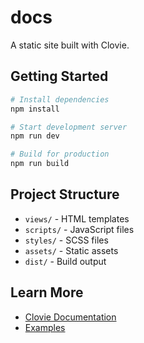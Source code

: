 # docs

A static site built with Clovie.

## Getting Started

```bash
# Install dependencies
npm install

# Start development server
npm run dev

# Build for production
npm run build
```

## Project Structure

- `views/` - HTML templates
- `scripts/` - JavaScript files
- `styles/` - SCSS files
- `assets/` - Static assets
- `dist/` - Build output

## Learn More

- [Clovie Documentation](https://github.com/your-org/clovie)
- [Examples](https://github.com/your-org/clovie/tree/main/examples)
